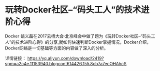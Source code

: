 # 玩转Docker社区–“码头工人”的技术进阶心得
Docker 姚义磊在2017云栖大会·北京峰会中做了题为《玩转Docker社区–“码头工人”的技术进阶心得》的分享,就如何快速判断Docker掌握情况，Docker介绍，Docker网络是一切基础等方面的内容做了深入的分析。

详情链接： https://yq.aliyun.com/download/2419?spm=a2c4e.11153940.blogcont614426.155.8cb7a7ecOHAhcS
